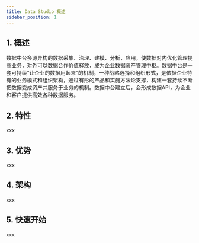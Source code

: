 ```yaml
---
title: Data Studio 概述
sidebar_position: 1
---
```


## 1. 概述
数据中台多源异构的数据采集、治理、建模、分析，应用，使数据对内优化管理提高业务，对外可以数据合作价值释放，成为企业数据资产管理中枢。数据中台是一套可持续“让企业的数据用起来”的机制，一种战略选择和组织形式，是依据企业特有的业务模式和组织架构，通过有形的产品和实施方法论支撑，构建一套持续不断把数据变成资产并服务于业务的机制。数据中台建立后，会形成数据API，为企业和客户提供高效各种数据服务。

## 2. 特性
xxx

## 3. 优势
xxx

## 4. 架构
xxx

## 5. 快速开始
xxx